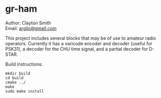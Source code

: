 gr-ham
======

Author: Clayton Smith  
Email: <argilo@gmail.com>

This project includes several blocks that may be of use to amateur radio
operators. Currently it has a varicode encoder and decoder (useful for PSK31),
a decoder for the CHU time signal, and a partial decoder for D-STAR.

Build instructions:

    mkdir build
    cd build
    cmake ../
    make
    sudo make install
